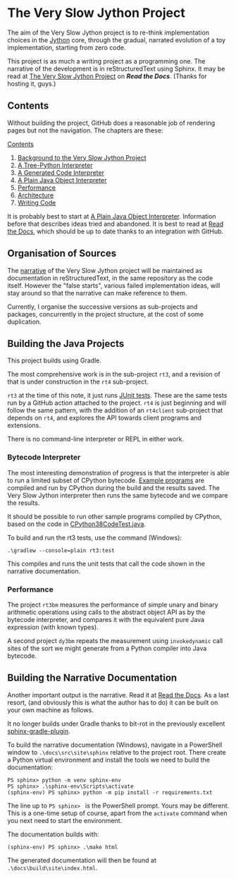 # The Very Slow Jython Project

The aim of the Very Slow Jython project is to re-think implementation choices
in the [Jython](http://www.jython.org) core,
through the gradual, narrated evolution of a toy implementation,
starting from zero code.

This project is as much a writing project as a programming one.
The narrative of the development is in reStructuredText using Sphinx.
It may be read at [The Very Slow Jython Project](https://the-very-slow-jython-project.readthedocs.io)
on ***Read the Docs***.
(Thanks for hosting it, guys.)

## Contents

Without building the project,
GitHub does a reasonable job of rendering pages but not the navigation.
The chapters are these:

[Contents](docs/src/site/sphinx/index.rst)

1. [Background to the Very Slow Jython Project](docs/src/site/sphinx/background/_background.rst)
1. [A Tree-Python Interpreter](docs/src/site/sphinx/treepython/_treepython.rst)
1. [A Generated Code Interpreter](docs/src/site/sphinx/generated-code/_generated-code.rst)
1. [A Plain Java Object Interpreter](docs/src/site/sphinx/plain-java-object/_plain-java-object.rst)
1. [Performance](docs/src/site/sphinx/performance/_performance.rst)
1. [Architecture](docs/src/site/sphinx/architecture/_architecture.rst)
1. [Writing Code](docs/src/site/sphinx/coding/_coding.rst)

It is probably best to start at [A Plain Java Object Interpreter](docs/src/site/sphinx/plain-java-object/_plain-java-object.rst).
Information before that describes ideas tried and abandoned.
It is best to read at [Read the Docs](https://the-very-slow-jython-project.readthedocs.io),
which should be up to date thanks to an integration with GitHub.


## Organisation of Sources

The [narrative](docs/src/site/sphinx) of the Very Slow Jython project
will be maintained as documentation in reStructuredText,
in the same repository as the code itself.
However the "false starts", various failed implementation ideas,
will stay around so that the narrative can make reference to them.

Currently, I organise the successive versions as sub-projects and packages,
concurrently in the project structure,
at the cost of some duplication.


## Building the Java Projects

This project builds using Gradle.

The most comprehensive work is in the sub-project `rt3`,
and a revision of that is under construction in the `rt4` sub-project.

`rt3` at the time of this note,
it just runs [JUnit tests](rt3/src/test).
These are the same tests run by a GitHub action
attached to the project.
`rt4` is just beginning and will follow the same pattern,
with the addition of an `rt4client` sub-project that depends on `rt4`,
and explores the API towards client programs and extensions.

There is no command-line interpreter or REPL in either work.

### Bytecode Interpreter

The most interesting demonstration of progress is that the interpreter
is able to run a limited subset of CPython bytecode.
[Example programs](rt3/src/test/pythonExample/vsj3/evo1)
are compiled and run by CPython during the build and the results
saved.
The Very Slow Jython interpreter then runs the same bytecode
and we compare the results.

It should be possible to run other sample programs compiled by CPython,
based on the code in [CPython38CodeTest.java](rt3/src/test/java/uk/co/farowl/vsj3/evo1/CPython38CodeTest.java).

To build and run the rt3 tests, use the command (Windows):

    .\gradlew --console=plain rt3:test

This compiles and runs the unit tests
that call the code shown in the narrative documentation.

### Performance

The project `rt3bm` measures the performance of simple
unary and binary arithmetic operations
using calls to the abstract object API as by the bytecode interpreter,
and compares it with the equivalent pure Java expression
(with known types).

A second project `dy3bm` repeats the measurement using
`invokedynamic` call sites of the sort we might generate
from a Python compiler into Java bytecode.




## Building the Narrative Documentation

Another important output is the narrative.
Read it at [Read the Docs](https://the-very-slow-jython-project.readthedocs.io).
As a last resort,
(and obviously this is what the author has to do)
it can be built on your own machine as follows.

It no longer builds under Gradle
thanks to bit-rot in the previously excellent [sphinx-gradle-plugin](https://trustin.github.io/sphinx-gradle-plugin).

To build the narrative documentation (Windows),
navigate in a PowerShell window to
`.\docs\src\site\sphinx` relative to the project root.
There create a Python virtual environment
and install the tools we need to build the documentation:

    PS sphinx> python -m venv sphinx-env
    PS sphinx> .\sphinx-env\Scripts\activate
    (sphinx-env) PS sphinx> python -m pip install -r requirements.txt

The line up to `PS sphinx> ` is the PowerShell prompt.
Yours may be different.
This is a one-time setup of course,
apart from the `activate` command
when you next need to start the environment.

The documentation builds with:

    (sphinx-env) PS sphinx> .\make html

The generated documentation will then be found at
`.\docs\build\site\index.html`.


